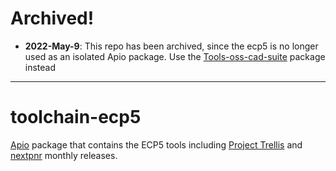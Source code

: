 # Archived!
* **2022-May-9**: This repo has been archived, since the ecp5 is no longer used as an isolated Apio package. Use the [Tools-oss-cad-suite](https://github.com/FPGAwars/tools-oss-cad-suite) package instead

---------

# toolchain-ecp5

[Apio](https://github.com/FPGAwars/apio) package that contains the ECP5 tools including [Project Trellis](https://github.com/SymbiFlow/prjtrellis) and [nextpnr](https://github.com/YosysHQ/nextpnr)  monthly releases.
